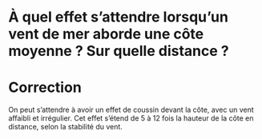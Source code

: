 # À quel effet s’attendre lorsqu’un vent de mer aborde une côte moyenne ? Sur quelle distance ?

# Correction 
On peut s’attendre à avoir un effet de coussin devant la côte, avec un vent affaibli et irrégulier. Cet effet s’étend de 5 à 12 fois la hauteur de la côte en distance, selon la stabilité du vent.